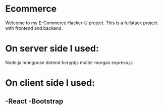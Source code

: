 # Ecommerce

Welcome to my E-Commerce Hacker-U project. This is a fullstack project with frontend and backend.

# On server side I used:
  Node.js
  mongoose
  dotend
  bcryptjs
  multer
  morgan
  express.js

# On client side I used:
-React
-Bootstrap
-
